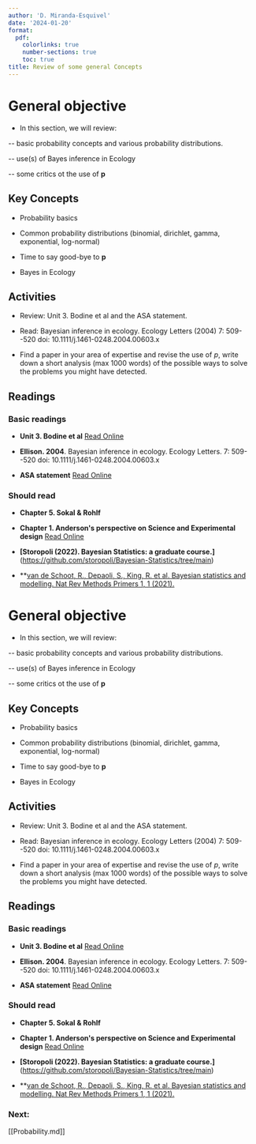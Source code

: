 ```yaml
---
author: 'D. Miranda-Esquivel'
date: '2024-01-20'
format:
  pdf:
    colorlinks: true
    number-sections: true
    toc: true
title: Review of some general Concepts
---
```


General objective
=================

-   In this section, we will review:

-- basic probability concepts and various probability distributions.

-- use(s) of Bayes inference in Ecology

-- some critics ot the use of **p**

Key Concepts
------------

-   Probability basics

-   Common probability distributions (binomial, dirichlet, gamma, exponential, log-normal)

-   Time to say good-bye to **p**

-   Bayes in Ecology

Activities
----------

-   Review: Unit 3. Bodine et al and the ASA statement.

-   Read: Bayesian inference in ecology. Ecology Letters (2004) 7: 509--520 doi: 10.1111/j.1461-0248.2004.00603.x

-   Find a paper in your area of expertise and revise the use of *p*, write down a short analysis (max 1000 words) of the possible ways to solve the problems you might have detected.

Readings
--------

### Basic readings

-   **Unit 3. Bodine et al** [Read Online](https://drive.google.com/file/d/1jtas7BKn0ZcJlQ3iobF8ReJ2Wc1BQJZd/view?usp=drive_link)

-   **Ellison. 2004**. Bayesian inference in ecology. Ecology Letters. 7: 509--520 doi: 10.1111/j.1461-0248.2004.00603.x

-   **ASA statement** [Read Online](https://www.tandfonline.com/doi/full/10.1080/00031305.2019.1583913)

### Should read

-   **Chapter 5. Sokal & Rohlf**

-   **Chapter 1. Anderson's perspective on Science and Experimental design** [Read Online](https://drive.google.com/file/d/1Vng6xtgaa_wHkf0Wb1x48M9q5nS10HkJ/view?usp=sharing)

-   **\[Storopoli (2022). Bayesian Statistics: a graduate course.\]**(https://github.com/storopoli/Bayesian-Statistics/tree/main)

-   \*\*[van de Schoot, R., Depaoli, S., King, R. et al. Bayesian statistics and modelling. Nat Rev Methods Primers 1, 1 (2021).](https://doi.org/10.1038/s43586-020-00001-2)

General objective
=================

-   In this section, we will review:

-- basic probability concepts and various probability distributions.

-- use(s) of Bayes inference in Ecology

-- some critics ot the use of **p**

Key Concepts
------------

-   Probability basics

-   Common probability distributions (binomial, dirichlet, gamma, exponential, log-normal)

-   Time to say good-bye to **p**

-   Bayes in Ecology

Activities
----------

-   Review: Unit 3. Bodine et al and the ASA statement.

-   Read: Bayesian inference in ecology. Ecology Letters (2004) 7: 509--520 doi: 10.1111/j.1461-0248.2004.00603.x

-   Find a paper in your area of expertise and revise the use of *p*, write down a short analysis (max 1000 words) of the possible ways to solve the problems you might have detected.

Readings
--------

### Basic readings

-   **Unit 3. Bodine et al** [Read Online](https://drive.google.com/file/d/1jtas7BKn0ZcJlQ3iobF8ReJ2Wc1BQJZd/view?usp=drive_link)

-   **Ellison. 2004**. Bayesian inference in ecology. Ecology Letters. 7: 509--520 doi: 10.1111/j.1461-0248.2004.00603.x

-   **ASA statement** [Read Online](https://www.tandfonline.com/doi/full/10.1080/00031305.2019.1583913)

### Should read

-   **Chapter 5. Sokal & Rohlf**

-   **Chapter 1. Anderson's perspective on Science and Experimental design** [Read Online](https://drive.google.com/file/d/1Vng6xtgaa_wHkf0Wb1x48M9q5nS10HkJ/view?usp=sharing)

-   **\[Storopoli (2022). Bayesian Statistics: a graduate course.\]**(https://github.com/storopoli/Bayesian-Statistics/tree/main)

-   \*\*[van de Schoot, R., Depaoli, S., King, R. et al. Bayesian statistics and modelling. Nat Rev Methods Primers 1, 1 (2021).](https://doi.org/10.1038/s43586-020-00001-2)


### Next:

[[Probability.md]]

